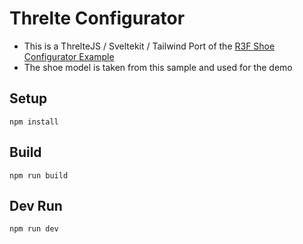 # Threlte Configurator

- This is a ThrelteJS / Sveltekit / Tailwind Port of the [R3F Shoe Configurator Example](https://docs.pmnd.rs/react-three-fiber/getting-started/examples)
- The shoe model is taken from this sample and used for the demo

## Setup

```
npm install
```

## Build

```
npm run build
```

## Dev Run

```
npm run dev
```
